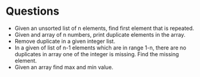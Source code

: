 # Questions

- Given an unsorted list of n elements, find first element that is repeated.
- Given and array of n numbers, print duplicate elements in the array.
- Remove duplicate in a given integer list.
- In a given of list of n-1 elements which are in range 1-n, there are no duplicates in array one of the integer is missing. Find the missing element.
- Given an array find max and min value.
